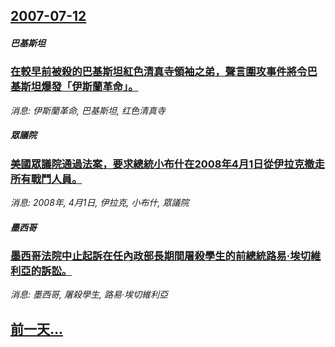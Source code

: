 ## [2007-07-12](/news/2007/07/12/index.md)

##### 巴基斯坦
### [在較早前被殺的巴基斯坦紅色清真寺領袖之弟，聲言圍攻事件將令巴基斯坦爆發「伊斯蘭革命」。](/news/2007/07/12/在較早前被殺的巴基斯坦紅色清真寺領袖之弟-聲言圍攻事件將令巴基斯坦爆發-伊斯蘭革命.md)
_消息: 伊斯蘭革命, 巴基斯坦, 红色清真寺_

##### 眾議院
### [美國眾議院通過法案，要求總統小布什在2008年4月1日從伊拉克撤走所有戰鬥人員。](/news/2007/07/12/美國眾議院通過法案-要求總統小布什在2008年4月1日從伊拉克撤走所有戰鬥人員.md)
_消息: 2008年, 4月1日, 伊拉克, 小布什, 眾議院_

##### 墨西哥
### [墨西哥法院中止起訴在任內政部長期間屠殺學生的前總統路易·埃切維利亞的訴訟。](/news/2007/07/12/墨西哥法院中止起訴在任內政部長期間屠殺學生的前總統路易-埃切維利亞的訴訟.md)
_消息: 墨西哥, 屠殺學生, 路易·埃切維利亞_

## [前一天...](/news/2007/07/11/index.md)

